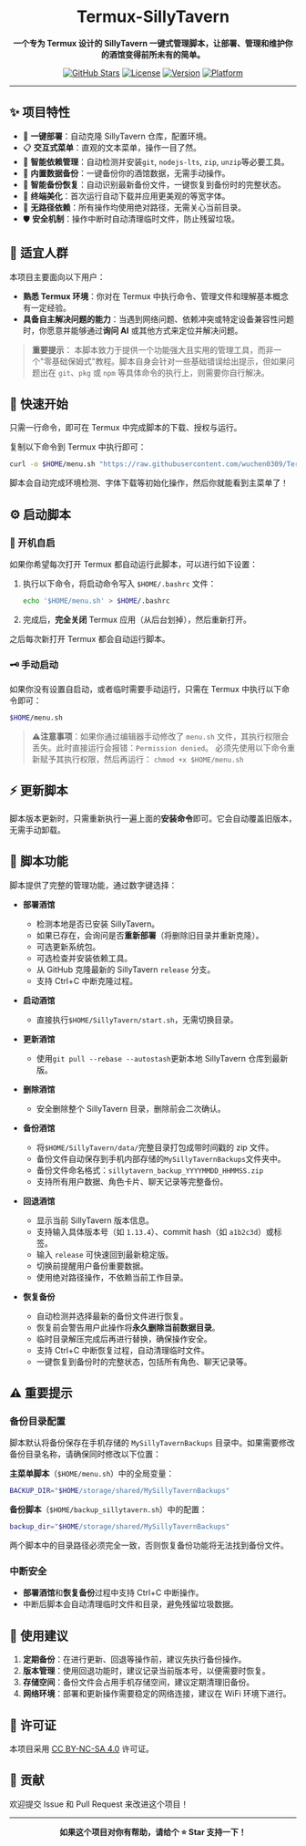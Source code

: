 <div align="center">

# Termux-SillyTavern

**一个专为 Termux 设计的 SillyTavern 一键式管理脚本，让部署、管理和维护你的酒馆变得前所未有的简单。**

[![GitHub Stars](https://img.shields.io/github/stars/wuchen0309/Termux-SillyTavern.svg?style=for-the-badge&logo=github)](https://github.com/wuchen0309/Termux-SillyTavern)
[![License](https://img.shields.io/badge/License-CC%20BY--NC--SA%204.0-blue.svg?style=for-the-badge)](https://github.com/wuchen0309/Termux-SillyTavern/blob/main/LICENSE)
[![Version](https://img.shields.io/badge/Version-2025.10.19-brightgreen.svg?style=for-the-badge)](https://github.com/wuchen0309/Termux-SillyTavern/blob/main/menu.sh)
[![Platform](https://img.shields.io/badge/Platform-Termux%20(Android)-orange.svg?style=for-the-badge&logo=android)](https://termux.dev/cn/index.html)

</div>

---

## ✨ 项目特性

- 🚀 **一键部署**：自动克隆 SillyTavern 仓库，配置环境。
- 📋 **交互式菜单**：直观的文本菜单，操作一目了然。
- 🔧 **智能依赖管理**：自动检测并安装`git`, `nodejs-lts`, `zip`, `unzip`等必要工具。
- 💾 **内置数据备份**：一键备份你的酒馆数据，无需手动操作。
- 🔄 **智能备份恢复**：自动识别最新备份文件，一键恢复到备份时的完整状态。
- 🎨 **终端美化**：首次运行自动下载并应用更美观的等宽字体。
- 🧹 **无路径依赖**：所有操作均使用绝对路径，无需关心当前目录。
- 🛡️ **安全机制**：操作中断时自动清理临时文件，防止残留垃圾。

## 📝 适宜人群

本项目主要面向以下用户：

- **熟悉 Termux 环境**：你对在 Termux 中执行命令、管理文件和理解基本概念有一定经验。
- **具备自主解决问题的能力**：当遇到网络问题、依赖冲突或特定设备兼容性问题时，你愿意并能够通过**询问 AI** 或其他方式来定位并解决问题。

> **重要提示**：
> 本脚本致力于提供一个功能强大且实用的管理工具，而非一个"零基础保姆式"教程。脚本自身会针对一些基础错误给出提示，但如果问题出在 `git`、`pkg` 或 `npm` 等具体命令的执行上，则需要你自行解决。

## 🚀 快速开始

只需一行命令，即可在 Termux 中完成脚本的下载、授权与运行。

复制以下命令到 Termux 中执行即可：

```bash
curl -o $HOME/menu.sh "https://raw.githubusercontent.com/wuchen0309/Termux-SillyTavern/refs/heads/main/menu.sh" && chmod +x $HOME/menu.sh && $HOME/menu.sh
```

脚本会自动完成环境检测、字体下载等初始化操作，然后你就能看到主菜单了！

## ⚙️ 启动脚本

### 🔑 开机自启

如果你希望每次打开 Termux 都自动运行此脚本，可以进行如下设置：

1.  执行以下命令，将启动命令写入 `$HOME/.bashrc` 文件：
    ```bash
    echo '$HOME/menu.sh' > $HOME/.bashrc
    ```
2.  完成后，**完全关闭** Termux 应用（从后台划掉），然后重新打开。

之后每次新打开 Termux 都会自动运行脚本。

### 🗝️ 手动启动

如果你没有设置自启动，或者临时需要手动运行，只需在 Termux 中执行以下命令即可：

```bash
$HOME/menu.sh
```

>**⚠️注意事项**：如果你通过编辑器手动修改了 `menu.sh` 文件，其执行权限会丢失。此时直接运行会报错：`Permission denied`。
>必须先使用以下命令重新赋予其执行权限，然后再运行：
>`chmod +x $HOME/menu.sh`

## ⚡ 更新脚本

脚本版本更新时，只需重新执行一遍上面的**安装命令**即可。它会自动覆盖旧版本，无需手动卸载。

## 📖 脚本功能

脚本提供了完整的管理功能，通过数字键选择：

- **部署酒馆**
  - 检测本地是否已安装 SillyTavern。
  - 如果已存在，会询问是否**重新部署**（将删除旧目录并重新克隆）。
  - 可选更新系统包。
  - 可选检查并安装依赖工具。
  - 从 GitHub 克隆最新的 SillyTavern `release` 分支。
  - 支持 Ctrl+C 中断克隆过程。

- **启动酒馆**
  - 直接执行`$HOME/SillyTavern/start.sh`，无需切换目录。

- **更新酒馆**
  - 使用`git pull --rebase --autostash`更新本地 SillyTavern 仓库到最新版。

- **删除酒馆**
  - 安全删除整个 SillyTavern 目录，删除前会二次确认。

- **备份酒馆**
  - 将`$HOME/SillyTavern/data/`完整目录打包成带时间戳的 zip 文件。
  - 备份文件自动保存到手机内部存储的`MySillyTavernBackups`文件夹中。
  - 备份文件命名格式：`sillytavern_backup_YYYYMMDD_HHMMSS.zip`
  - 支持所有用户数据、角色卡片、聊天记录等完整备份。

- **回退酒馆**
  - 显示当前 SillyTavern 版本信息。
  - 支持输入具体版本号（如 `1.13.4`）、commit hash（如 `a1b2c3d`）或标签。
  - 输入 `release` 可快速回到最新稳定版。
  - 切换前提醒用户备份重要数据。
  - 使用绝对路径操作，不依赖当前工作目录。

- **恢复备份**
  - 自动检测并选择最新的备份文件进行恢复。
  - 恢复前会警告用户此操作将**永久删除当前数据目录**。
  - 临时目录解压完成后再进行替换，确保操作安全。
  - 支持 Ctrl+C 中断恢复过程，自动清理临时文件。
  - 一键恢复到备份时的完整状态，包括所有角色、聊天记录等。

## ⚠️ 重要提示

### 备份目录配置

脚本默认将备份保存在手机存储的 `MySillyTavernBackups` 目录中。如果需要修改备份目录名称，请确保同时修改以下位置：

**主菜单脚本**（`$HOME/menu.sh`）中的全局变量：
```bash
BACKUP_DIR="$HOME/storage/shared/MySillyTavernBackups"
```

**备份脚本**（`$HOME/backup_sillytavern.sh`）中的配置：
```bash
backup_dir="$HOME/storage/shared/MySillyTavernBackups"
```

两个脚本中的目录路径必须完全一致，否则恢复备份功能将无法找到备份文件。

### 中断安全

- **部署酒馆**和**恢复备份**过程中支持 Ctrl+C 中断操作。
- 中断后脚本会自动清理临时文件和目录，避免残留垃圾数据。

## 🎯 使用建议

1. **定期备份**：在进行更新、回退等操作前，建议先执行备份操作。
2. **版本管理**：使用回退功能时，建议记录当前版本号，以便需要时恢复。
3. **存储空间**：备份文件会占用手机存储空间，建议定期清理旧备份。
4. **网络环境**：部署和更新操作需要稳定的网络连接，建议在 WiFi 环境下进行。

## 📄 许可证

本项目采用 [CC BY-NC-SA 4.0](https://creativecommons.org/licenses/by-nc-sa/4.0/) 许可证。

## 🤝 贡献

欢迎提交 Issue 和 Pull Request 来改进这个项目！

---

<div align="center">

**如果这个项目对你有帮助，请给个 ⭐ Star 支持一下！**

</div>